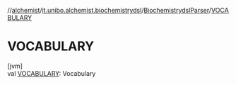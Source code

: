 //[alchemist](../../../index.md)/[it.unibo.alchemist.biochemistrydsl](../index.md)/[BiochemistrydslParser](index.md)/[VOCABULARY](-v-o-c-a-b-u-l-a-r-y.md)

# VOCABULARY

[jvm]\
val [VOCABULARY](-v-o-c-a-b-u-l-a-r-y.md): Vocabulary
